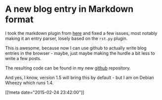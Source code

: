# A new blog entry in Markdown format

I took the markdown plugin from [here](https://raw.githubusercontent.com/seanh/PyBlosxom-Python-Markdown-2-Plugin/master/markdown-plugin.py) and fixed a few issues, most notably making it an entry parser, losely based on the `rst.py`
plugin.

This is awesome, because now I can use github to actually write blog
entries in the browser - maybe, just maybe making the hurdle a bit less to
write a few posts.

The resulting code can be found in my new [github](https://github.com/trixing/l4x.org) repository.

And yes, I know, version 1.5 will bring this by default - but I am on
Debian Wheezy which runs 1.4.

[[!meta date="2015-02-24 23:42:00"]]

